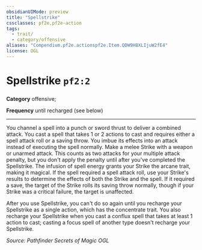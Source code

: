 ```yaml
---
obsidianUIMode: preview
title: "Spellstrike"
cssclasses: pf2e,pf2e-action
tags:
  - trait/
  - category/offensive
aliases: "Compendium.pf2e.actionspf2e.Item.QDW9H8XLIjuW2fE4"
license: OGL
---
```

# Spellstrike `pf2:2`

### 

**Category** offensive; 




**Frequency** until recharged (see below)

* * *

You channel a spell into a punch or sword thrust to deliver a combined attack. You cast a spell that takes 1 or 2 actions to cast and requires either a spell attack roll or a saving throw. You imbue its effects into an attack instead of executing the spell normally. Make a melee Strike with a weapon or unarmed attack. This counts as two attacks for your multiple attack penalty, but you don't apply the penalty until after you've completed the Spellstrike. The infusion of spell energy grants your Strike the arcane trait, making it magical. If the spell required a spell attack roll, use your Strike's results to determine the effects of both the Strike and the spell. If it required a save, the target of the Strike rolls its saving throw normally, though if your Strike was a critical failure, the target is unaffected.

After you use Spellstrike, you can't do so again until you recharge your Spellstrike as a single action, which has the concentrate trait. You also recharge your Spellstrike when you cast a conflux spell that takes at least 1 action to cast; casting a focus spell of another type doesn't recharge your Spellstrike.

*Source: Pathfinder Secrets of Magic*
*OGL*